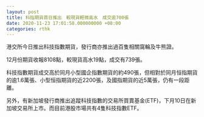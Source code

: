 ```yaml
---
layout: post
title: 科指期貨首日推出　較現貨輕微高水　成交逾700張
date: 2020-11-23 17:01:58.000000000 +08:00
categories: rthk
---
```


港交所今日推出科技指數期貨，發行商亦推出過百隻相關窩輪及牛熊證。

12月份期貨收報8108點，較現貨高水19點，成交有739張。

科技指數期貨成交高於同月小型國企指數期貨的約490張，但相對於同月恒指期貨的逾1.6萬張、小型恒指期貨的近2200張，及國指期貨的近5萬張，仍有一段距離。

另外，有新加坡發行商推出追蹤科技指數的交易所買賣基金(ETF)，下月10日在新加坡交易所上市。而目前港股市場共有4隻科技指數ETF。
